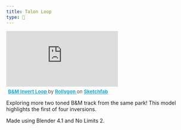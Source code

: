```yaml
---
title: Talon Loop
type: 🎢
---
```


<div class="sketchfab-embed-wrapper"> <iframe title="B&M Invert Loop" frameborder="0" allowfullscreen mozallowfullscreen="true" webkitallowfullscreen="true" allow="autoplay; fullscreen; xr-spatial-tracking" xr-spatial-tracking execution-while-out-of-viewport execution-while-not-rendered web-share src="https://sketchfab.com/models/5fe6db4c42114bc296920eb07b3b453d/embed"> </iframe> <p style="font-size: 13px; font-weight: normal; margin: 5px; color: #4A4A4A;"> <a href="https://sketchfab.com/3d-models/bm-invert-loop-5fe6db4c42114bc296920eb07b3b453d?utm_medium=embed&utm_campaign=share-popup&utm_content=5fe6db4c42114bc296920eb07b3b453d" target="_blank" rel="nofollow" style="font-weight: bold; color: #1CAAD9;"> B&M Invert Loop </a> by <a href="https://sketchfab.com/Rollygon?utm_medium=embed&utm_campaign=share-popup&utm_content=5fe6db4c42114bc296920eb07b3b453d" target="_blank" rel="nofollow" style="font-weight: bold; color: #1CAAD9;"> Rollygon </a> on <a href="https://sketchfab.com?utm_medium=embed&utm_campaign=share-popup&utm_content=5fe6db4c42114bc296920eb07b3b453d" target="_blank" rel="nofollow" style="font-weight: bold; color: #1CAAD9;">Sketchfab</a></p></div>

Exploring more two toned B&M track from the same park! This model highlights the first of four inversions.

Made using Blender 4.1 and No Limits 2.